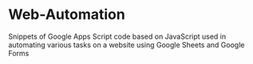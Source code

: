 # Web-Automation
Snippets of Google Apps Script code based on JavaScript used in automating various tasks on a website using Google Sheets and Google Forms
